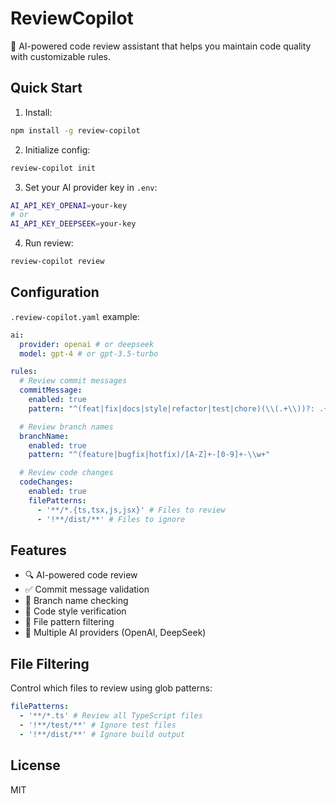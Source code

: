 # ReviewCopilot

🤖 AI-powered code review assistant that helps you maintain code quality with customizable rules.

## Quick Start

1. Install:

```bash
npm install -g review-copilot
```

2. Initialize config:

```bash
review-copilot init
```

3. Set your AI provider key in `.env`:

```bash
AI_API_KEY_OPENAI=your-key
# or
AI_API_KEY_DEEPSEEK=your-key
```

4. Run review:

```bash
review-copilot review
```

## Configuration

`.review-copilot.yaml` example:

```yaml
ai:
  provider: openai # or deepseek
  model: gpt-4 # or gpt-3.5-turbo

rules:
  # Review commit messages
  commitMessage:
    enabled: true
    pattern: "^(feat|fix|docs|style|refactor|test|chore)(\\(.+\\))?: .{1,50}"

  # Review branch names
  branchName:
    enabled: true
    pattern: "^(feature|bugfix|hotfix)/[A-Z]+-[0-9]+-\\w+"

  # Review code changes
  codeChanges:
    enabled: true
    filePatterns:
      - '**/*.{ts,tsx,js,jsx}' # Files to review
      - '!**/dist/**' # Files to ignore
```

## Features

- 🔍 AI-powered code review
- ✅ Commit message validation
- 🌿 Branch name checking
- 📝 Code style verification
- 🎯 File pattern filtering
- 🤖 Multiple AI providers (OpenAI, DeepSeek)

## File Filtering

Control which files to review using glob patterns:

```yaml
filePatterns:
  - '**/*.ts' # Review all TypeScript files
  - '!**/test/**' # Ignore test files
  - '!**/dist/**' # Ignore build output
```

## License

MIT
